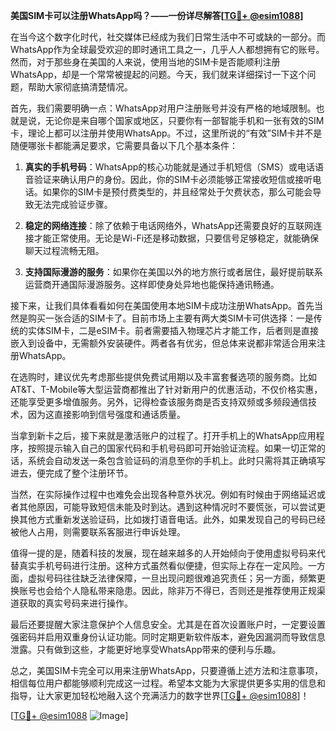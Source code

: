 **美国SIM卡可以注册WhatsApp吗？——一份详尽解答[[TG💪+ @esim1088](https://t.me/s/esim1088)]**

在当今这个数字化时代，社交媒体已经成为我们日常生活中不可或缺的一部分。而WhatsApp作为全球最受欢迎的即时通讯工具之一，几乎人人都想拥有它的账号。然而，对于那些身在美国的人来说，使用当地的SIM卡是否能顺利注册WhatsApp，却是一个常常被提起的问题。今天，我们就来详细探讨一下这个问题，帮助大家彻底搞清楚情况。

首先，我们需要明确一点：WhatsApp对用户注册账号并没有严格的地域限制。也就是说，无论你是来自哪个国家或地区，只要你有一部智能手机和一张有效的SIM卡，理论上都可以注册并使用WhatsApp。不过，这里所说的“有效”SIM卡并不是随便哪张卡都能满足要求，它需要具备以下几个基本条件：

1. **真实的手机号码**：WhatsApp的核心功能就是通过手机短信（SMS）或电话语音验证来确认用户的身份。因此，你的SIM卡必须能够正常接收短信或接听电话。如果你的SIM卡是预付费类型的，并且经常处于欠费状态，那么可能会导致无法完成验证步骤。

2. **稳定的网络连接**：除了依赖于电话网络外，WhatsApp还需要良好的互联网连接才能正常使用。无论是Wi-Fi还是移动数据，只要信号足够稳定，就能确保聊天过程流畅无阻。

3. **支持国际漫游的服务**：如果你在美国以外的地方旅行或者居住，最好提前联系运营商开通国际漫游服务。这样即使身处异地也能保持通讯畅通。

接下来，让我们具体看看如何在美国使用本地SIM卡成功注册WhatsApp。首先当然是购买一张合适的SIM卡了。目前市场上主要有两大类SIM卡可供选择：一是传统的实体SIM卡，二是eSIM卡。前者需要插入物理芯片才能工作，后者则是直接嵌入到设备中，无需额外安装硬件。两者各有优劣，但总体来说都非常适合用来注册WhatsApp。

在选购时，建议优先考虑那些提供免费试用期以及丰富套餐选项的服务商。比如AT&T、T-Mobile等大型运营商都推出了针对新用户的优惠活动，不仅价格实惠，还能享受更多增值服务。另外，记得检查该服务商是否支持双频或多频段通信技术，因为这直接影响到信号强度和通话质量。

当拿到新卡之后，接下来就是激活账户的过程了。打开手机上的WhatsApp应用程序，按照提示输入自己的国家代码和手机号码即可开始验证流程。如果一切正常的话，系统会自动发送一条包含验证码的消息至你的手机上。此时只需将其正确填写进去，便完成了整个注册环节。

当然，在实际操作过程中也难免会出现各种意外状况。例如有时候由于网络延迟或者其他原因，可能导致短信未能及时到达。遇到这种情况时不要慌张，可以尝试更换其他方式重新发送验证码，比如拨打语音电话。此外，如果发现自己的号码已经被他人占用，则需要联系客服进行申诉处理。

值得一提的是，随着科技的发展，现在越来越多的人开始倾向于使用虚拟号码来代替真实手机号码进行注册。这种方式虽然看似便捷，但实际上存在一定风险。一方面，虚拟号码往往缺乏法律保障，一旦出现问题很难追究责任；另一方面，频繁更换账号也会给个人隐私带来隐患。因此，除非万不得已，否则还是推荐使用正规渠道获取的真实号码来进行操作。

最后还要提醒大家注意保护个人信息安全。尤其是在首次设置账户时，一定要设置强密码并启用双重身份认证功能。同时定期更新软件版本，避免因漏洞而导致信息泄露。只有做到这些，才能更好地享受WhatsApp带来的便利与乐趣。

总之，美国SIM卡完全可以用来注册WhatsApp，只要遵循上述方法和注意事项，相信每位用户都能够顺利完成这一过程。希望本文能为大家提供更多实用的信息和指导，让大家更加轻松地融入这个充满活力的数字世界[[TG💪+ @esim1088](https://t.me/s/esim1088)]！

[[TG💪+ @esim1088](https://t.me/s/esim1088) ![Image](https://i.postimg.cc/4NQfJmqS/Snipaste-2025-05-13-00-14-12.png)]